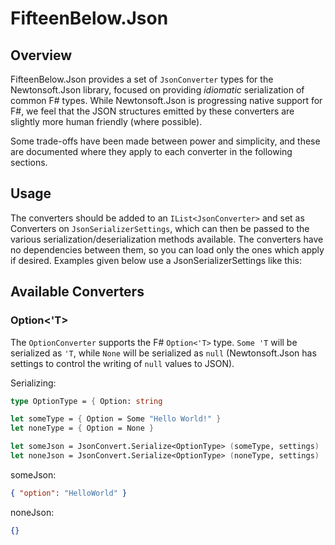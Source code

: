 # FifteenBelow.Json

## Overview

FifteenBelow.Json provides a set of `JsonConverter` types for the Newtonsoft.Json library, focused on providing _idiomatic_ serialization of common F# types. While Newtonsoft.Json is progressing native support for F#, we feel that the JSON structures emitted by these converters are slightly more human friendly (where possible).

Some trade-offs have been made between power and simplicity, and these are documented where they apply to each converter in the following sections.

## Usage

The converters should be added to an `IList<JsonConverter>` and set as Converters on `JsonSerializerSettings`, which can then be passed to the various serialization/deserialization methods available. The converters have no dependencies between them, so you can load only the ones which apply if desired. Examples given below use a JsonSerializerSettings like this:



## Available Converters

### Option<'T>

The `OptionConverter` supports the F# `Option<'T>` type. `Some 'T` will be serialized as `'T`, while `None` will be serialized as `null` (Newtonsoft.Json has settings to control the writing of `null` values to JSON).

Serializing:
```fsharp
type OptionType = { Option: string

let someType = { Option = Some "Hello World!" }
let noneType = { Option = None }

let someJson = JsonConvert.Serialize<OptionType> (someType, settings)
let noneJson = JsonConvert.Serialize<OptionType> (noneType, settings)
```

someJson:
```json
{ "option": "HelloWorld" }
```

noneJson:
```json
{}
```


